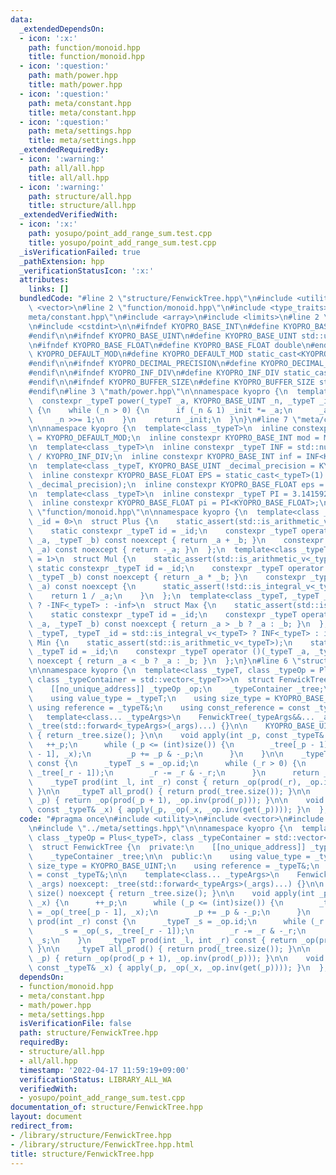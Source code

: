 ```yaml
---
data:
  _extendedDependsOn:
  - icon: ':x:'
    path: function/monoid.hpp
    title: function/monoid.hpp
  - icon: ':question:'
    path: math/power.hpp
    title: math/power.hpp
  - icon: ':question:'
    path: meta/constant.hpp
    title: meta/constant.hpp
  - icon: ':question:'
    path: meta/settings.hpp
    title: meta/settings.hpp
  _extendedRequiredBy:
  - icon: ':warning:'
    path: all/all.hpp
    title: all/all.hpp
  - icon: ':warning:'
    path: structure/all.hpp
    title: structure/all.hpp
  _extendedVerifiedWith:
  - icon: ':x:'
    path: yosupo/point_add_range_sum.test.cpp
    title: yosupo/point_add_range_sum.test.cpp
  _isVerificationFailed: true
  _pathExtension: hpp
  _verificationStatusIcon: ':x:'
  attributes:
    links: []
  bundledCode: "#line 2 \"structure/FenwickTree.hpp\"\n#include <utility>\n#include\
    \ <vector>\n#line 2 \"function/monoid.hpp\"\n#include <type_traits>\n#line 2 \"\
    meta/constant.hpp\"\n#include <array>\n#include <limits>\n#line 2 \"meta/settings.hpp\"\
    \n#include <cstdint>\n\n#ifndef KYOPRO_BASE_INT\n#define KYOPRO_BASE_INT std::int64_t\n\
    #endif\n\n#ifndef KYOPRO_BASE_UINT\n#define KYOPRO_BASE_UINT std::uint64_t\n#endif\n\
    \n#ifndef KYOPRO_BASE_FLOAT\n#define KYOPRO_BASE_FLOAT double\n#endif\n\n#ifndef\
    \ KYOPRO_DEFAULT_MOD\n#define KYOPRO_DEFAULT_MOD static_cast<KYOPRO_BASE_UINT>(998244353)\n\
    #endif\n\n#ifndef KYOPRO_DECIMAL_PRECISION\n#define KYOPRO_DECIMAL_PRECISION static_cast<KYOPRO_BASE_UINT>(12)\n\
    #endif\n\n#ifndef KYOPRO_INF_DIV\n#define KYOPRO_INF_DIV static_cast<KYOPRO_BASE_UINT>(3)\n\
    #endif\n\n#ifndef KYOPRO_BUFFER_SIZE\n#define KYOPRO_BUFFER_SIZE static_cast<KYOPRO_BASE_UINT>(2048)\n\
    #endif\n#line 3 \"math/power.hpp\"\n\nnamespace kyopro {\n  template<class _typeT>\n\
    \  constexpr _typeT power(_typeT _a, KYOPRO_BASE_UINT _n, _typeT _init = 1) noexcept\
    \ {\n    while (_n > 0) {\n      if (_n & 1) _init *= _a;\n      _a *= _a;\n \
    \     _n >>= 1;\n    }\n    return _init;\n  }\n}\n#line 7 \"meta/constant.hpp\"\
    \n\nnamespace kyopro {\n  template<class _typeT>\n  inline constexpr _typeT MOD\
    \ = KYOPRO_DEFAULT_MOD;\n  inline constexpr KYOPRO_BASE_INT mod = MOD<KYOPRO_BASE_INT>;\n\
    \n  template<class _typeT>\n  inline constexpr _typeT INF = std::numeric_limits<_typeT>::max()\
    \ / KYOPRO_INF_DIV;\n  inline constexpr KYOPRO_BASE_INT inf = INF<KYOPRO_BASE_INT>;\n\
    \n  template<class _typeT, KYOPRO_BASE_UINT _decimal_precision = KYOPRO_DECIMAL_PRECISION>\n\
    \  inline constexpr KYOPRO_BASE_FLOAT EPS = static_cast<_typeT>(1) / power(10ULL,\
    \ _decimal_precision);\n  inline constexpr KYOPRO_BASE_FLOAT eps = EPS<KYOPRO_BASE_FLOAT>;\n\
    \n  template<class _typeT>\n  inline constexpr _typeT PI = 3.14159265358979323846;\n\
    \  inline constexpr KYOPRO_BASE_FLOAT pi = PI<KYOPRO_BASE_FLOAT>;\n}\n#line 4\
    \ \"function/monoid.hpp\"\n\nnamespace kyopro {\n  template<class _typeT, _typeT\
    \ _id = 0>\n  struct Plus {\n    static_assert(std::is_arithmetic_v<_typeT>);\n\
    \    static constexpr _typeT id = _id;\n    constexpr _typeT operator ()(_typeT\
    \ _a, _typeT _b) const noexcept { return _a + _b; }\n    constexpr _typeT inv(_typeT\
    \ _a) const noexcept { return -_a; }\n  };\n  template<class _typeT, _typeT _id\
    \ = 1>\n  struct Mul {\n    static_assert(std::is_arithmetic_v<_typeT>);\n   \
    \ static constexpr _typeT id = _id;\n    constexpr _typeT operator ()(_typeT _a,\
    \ _typeT _b) const noexcept { return _a * _b; }\n    constexpr _typeT inv(_typeT\
    \ _a) const noexcept {\n      static_assert(!std::is_integral_v<_typeT>);\n  \
    \    return 1 / _a;\n    }\n  };\n  template<class _typeT, _typeT _id = std::is_integral_v<_typeT>\
    \ ? -INF<_typeT> : -inf>\n  struct Max {\n    static_assert(std::is_arithmetic_v<_typeT>);\n\
    \    static constexpr _typeT id = _id;\n    constexpr _typeT operator ()(_typeT\
    \ _a, _typeT _b) const noexcept { return _a > _b ? _a : _b; }\n  };\n  template<class\
    \ _typeT, _typeT _id = std::is_integral_v<_typeT> ? INF<_typeT> : inf>\n  struct\
    \ Min {\n    static_assert(std::is_arithmetic_v<_typeT>);\n    static constexpr\
    \ _typeT id = _id;\n    constexpr _typeT operator ()(_typeT _a, _typeT _b) const\
    \ noexcept { return _a < _b ? _a : _b; }\n  };\n}\n#line 6 \"structure/FenwickTree.hpp\"\
    \n\nnamespace kyopro {\n  template<class _typeT, class _typeOp = Plus<_typeT>,\
    \ class _typeContainer = std::vector<_typeT>>\n  struct FenwickTree {\n  private:\n\
    \    [[no_unique_address]] _typeOp _op;\n    _typeContainer _tree;\n\n  public:\n\
    \    using value_type = _typeT;\n    using size_type = KYOPRO_BASE_UINT;\n   \
    \ using reference = _typeT&;\n    using const_reference = const _typeT&;\n\n \
    \   template<class... _typeArgs>\n    FenwickTree(_typeArgs&&... _args) noexcept:\
    \ _tree(std::forward<_typeArgs>(_args)...) {}\n\n    KYOPRO_BASE_UINT size() noexcept\
    \ { return _tree.size(); }\n\n    void apply(int _p, const _typeT& _x) {\n   \
    \   ++_p;\n      while (_p <= (int)size()) {\n        _tree[_p - 1] = _op(_tree[_p\
    \ - 1], _x);\n        _p += _p & -_p;\n      }\n    }\n\n    _typeT prod(int _r)\
    \ const {\n      _typeT _s = _op.id;\n      while (_r > 0) {\n        _s = _op(_s,\
    \ _tree[_r - 1]);\n        _r -= _r & -_r;\n      }\n      return _s;\n    }\n\
    \    _typeT prod(int _l, int _r) const { return _op(prod(_r), _op.inv(prod(_l)));\
    \ }\n\n    _typeT all_prod() { return prod(_tree.size()); }\n\n    _typeT get(int\
    \ _p) { return _op(prod(_p + 1), _op.inv(prod(_p))); }\n\n    void set(int _p,\
    \ const _typeT& _x) { apply(_p, _op(_x, _op.inv(get(_p)))); }\n  };\n}\n"
  code: "#pragma once\n#include <utility>\n#include <vector>\n#include \"../function/monoid.hpp\"\
    \n#include \"../meta/settings.hpp\"\n\nnamespace kyopro {\n  template<class _typeT,\
    \ class _typeOp = Plus<_typeT>, class _typeContainer = std::vector<_typeT>>\n\
    \  struct FenwickTree {\n  private:\n    [[no_unique_address]] _typeOp _op;\n\
    \    _typeContainer _tree;\n\n  public:\n    using value_type = _typeT;\n    using\
    \ size_type = KYOPRO_BASE_UINT;\n    using reference = _typeT&;\n    using const_reference\
    \ = const _typeT&;\n\n    template<class... _typeArgs>\n    FenwickTree(_typeArgs&&...\
    \ _args) noexcept: _tree(std::forward<_typeArgs>(_args)...) {}\n\n    KYOPRO_BASE_UINT\
    \ size() noexcept { return _tree.size(); }\n\n    void apply(int _p, const _typeT&\
    \ _x) {\n      ++_p;\n      while (_p <= (int)size()) {\n        _tree[_p - 1]\
    \ = _op(_tree[_p - 1], _x);\n        _p += _p & -_p;\n      }\n    }\n\n    _typeT\
    \ prod(int _r) const {\n      _typeT _s = _op.id;\n      while (_r > 0) {\n  \
    \      _s = _op(_s, _tree[_r - 1]);\n        _r -= _r & -_r;\n      }\n      return\
    \ _s;\n    }\n    _typeT prod(int _l, int _r) const { return _op(prod(_r), _op.inv(prod(_l)));\
    \ }\n\n    _typeT all_prod() { return prod(_tree.size()); }\n\n    _typeT get(int\
    \ _p) { return _op(prod(_p + 1), _op.inv(prod(_p))); }\n\n    void set(int _p,\
    \ const _typeT& _x) { apply(_p, _op(_x, _op.inv(get(_p)))); }\n  };\n}\n"
  dependsOn:
  - function/monoid.hpp
  - meta/constant.hpp
  - math/power.hpp
  - meta/settings.hpp
  isVerificationFile: false
  path: structure/FenwickTree.hpp
  requiredBy:
  - structure/all.hpp
  - all/all.hpp
  timestamp: '2022-04-17 11:59:19+09:00'
  verificationStatus: LIBRARY_ALL_WA
  verifiedWith:
  - yosupo/point_add_range_sum.test.cpp
documentation_of: structure/FenwickTree.hpp
layout: document
redirect_from:
- /library/structure/FenwickTree.hpp
- /library/structure/FenwickTree.hpp.html
title: structure/FenwickTree.hpp
---
```

